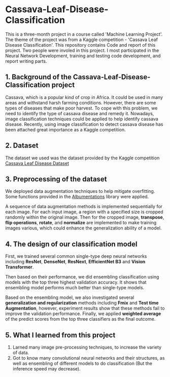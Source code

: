# Cassava-Leaf-Disease-Classification

This is a three-month project in a course called 'Machine Learning Project'. The theme of the project was from a Kaggle competition - 'Cassava Leaf Disease Classification'. This repository contains Code and report of this project. Two people were involed in this project. I most participated in the Neural Network Development, training and testing code development, and report writing parts.

## 1. Background of the Cassava-Leaf-Disease-Classification project

Cassava, which is a popular kind of crop in Africa. It could be used in many areas and withstand harsh farming conditions. However, there are some types of diseases that make poor harvest. To cope with this problem, we need to identify the type of cassava disease and remedy it. Nowadays, image classification techniques could be applied to help identify cassava disease. Recently, using image classification to detect cassava disease has been attached great importance as a Kaggle competition. 


## 2. Dataset

The dataset we used was the dataset provided by the Kaggle competition [Cassava Leaf Disease Dataset](https://www.kaggle.com/c/cassava-leaf-disease-classification/data)

## 3. Preprocessing of the dataset

We deployed data augmentation techniques to help mitigate overfitting. Some functions provided in the [Albumentations]([https://www.kaggle.com/c/cassava-leaf-disease-classification/data](https://github.com/albumentations-team/albumentations)) library were applied. 

A sequence of data augmentation methods is implemented sequentially for each image. For each input image, a region with a specified size is cropped randomly within the original image. Then for the cropped image, **transpose**, **flip operations**, **rotate**, and **normalize** are implemented to make training images various, which could enhance the generalization ability of a model.


## 4. The design of our classification model

First, we trained several common single-type deep neural networks including **ResNet**, **DenseNet**, **ResNext**, **EfficientNet B3** and **Vision Transformer**. 

Then based on their performance, we did ensembling classification using models with the top three highest validation accuracy. It shows that ensembling model performs much better than single-type models. 

Based on the ensembling model, we also investigated several **generalization and regularization** methods including **Fmix** and **Test time Augmentation**, however, experiment results show that these methods fail to improve the validation performance. Finally, we applied **weighted average** of the predict scores from the top three classifiers as the final outcome.

## 5. What I learned from this project

1) Larned many image pre-processing techniques, to increase the variety of data.
2) Got to know many convolutional neural networks and their structures, as well as ensembling of different models to do classification (But the inference speed may decrease).
